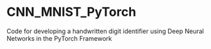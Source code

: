 # CNN_MNIST_PyTorch

Code for developing a handwritten digit identifier using Deep Neural Networks in the PyTorch Framework
